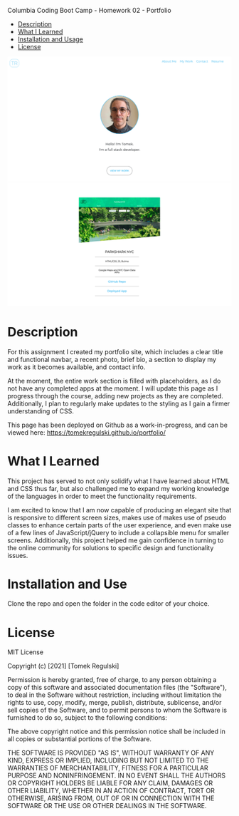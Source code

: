 Columbia Coding Boot Camp - Homework 02 - Portfolio

* [Description ](#description)
* [What I Learned](#what-i-learned)
* [Installation and Usage](#installation-and-usa)
* [License](#license)

![homepage main](assets/images/demo1.png)
![homepage main](assets/images/demo2.png)

# Description

For this assignment I created my portfolio site, which includes a clear title and functional navbar, a recent photo, brief bio, a section to display my work as it becomes available, and contact info. 

At the moment, the entire work section is filled with placeholders, as I do not have any completed apps at the moment. I will update this page as I progress through the course, adding new projects as they are completed. Additionally, I plan to regularly make updates to the styling as I gain a firmer understanding of CSS.

This page has been deployed on Github as a work-in-progress, and can be viewed here: https://tomekregulski.github.io/portfolio/

# What I Learned

This project has served to not only solidify what I have learned about HTML and CSS thus far, but also challenged me to expand my working knowledge of the languages in order to meet the functionality requirements.

I am excited to know that I am now capable of producing an elegant site that is responsive to different screen sizes, makes use of makes use of pseudo classes to enhance certain parts of the user experience, and even make use of a few lines of JavaScript/jQuery to include a collapsible menu for smaller screens. Additionally, this project helped me gain confidence in turning to the online community for solutions to specific design and functionality issues.

# Installation and Use

Clone the repo and open the folder in the code editor of your choice. 

# License

MIT License

Copyright (c) [2021] [Tomek Regulski]

Permission is hereby granted, free of charge, to any person obtaining a copy
of this software and associated documentation files (the "Software"), to deal
in the Software without restriction, including without limitation the rights
to use, copy, modify, merge, publish, distribute, sublicense, and/or sell
copies of the Software, and to permit persons to whom the Software is
furnished to do so, subject to the following conditions:

The above copyright notice and this permission notice shall be included in all
copies or substantial portions of the Software.

THE SOFTWARE IS PROVIDED "AS IS", WITHOUT WARRANTY OF ANY KIND, EXPRESS OR
IMPLIED, INCLUDING BUT NOT LIMITED TO THE WARRANTIES OF MERCHANTABILITY,
FITNESS FOR A PARTICULAR PURPOSE AND NONINFRINGEMENT. IN NO EVENT SHALL THE
AUTHORS OR COPYRIGHT HOLDERS BE LIABLE FOR ANY CLAIM, DAMAGES OR OTHER
LIABILITY, WHETHER IN AN ACTION OF CONTRACT, TORT OR OTHERWISE, ARISING FROM,
OUT OF OR IN CONNECTION WITH THE SOFTWARE OR THE USE OR OTHER DEALINGS IN THE
SOFTWARE.

